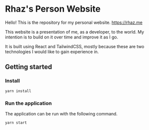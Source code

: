 # Rhaz's Person Website

Hello!  This is the repository for my personal website.
https://rhaz.me

This website is a presentation of me, as a developer, to the world.  My intention is to build on it over time and improve it as I go.

It is built using React and TailwindCSS, mostly because these are two technologies I would like to gain experience in.


## Getting started

### Install
```
yarn install
```
### Run the application
The application can be run with the following command.
```
yarn start
```
